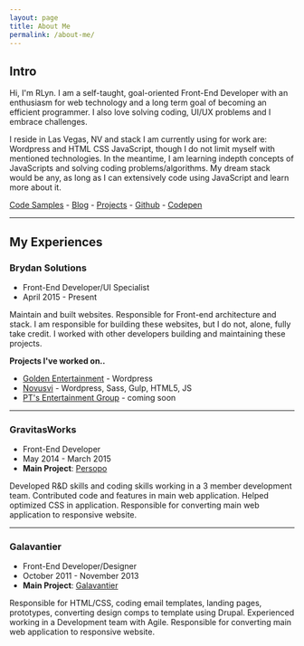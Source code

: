 ```yaml
---
layout: page
title: About Me
permalink: /about-me/
---
```


## Intro


Hi, I'm RLyn. I am a self-taught, goal-oriented Front-End Developer with an enthusiasm for web technology and a long term goal of becoming an efficient programmer. I also love solving coding, UI/UX problems and I embrace challenges.

I reside in Las Vegas, NV and stack I am currently using for work are: Wordpress and HTML CSS JavaScript, though I do not limit myself with mentioned technologies. In the meantime, I am learning indepth concepts of JavaScripts and solving coding problems/algorithms. My dream stack would be any, as long as I can extensively code using JavaScript and learn more about it.

[Code Samples]() - [Blog](/) - [Projects](/projects) - [Github](http://github.com/rlynjb) - [Codepen](http://codepen.io/rlynjb)

-----

## My Experiences


### Brydan Solutions

- Front-End Developer/UI Specialist
- April 2015 - Present

Maintain and built websites. Responsible for Front-end architecture and stack.
I am responsible for building these websites, but I do not, alone, fully take credit. I worked with other developers building and maintaining these projects.

**Projects I've worked on..**

- [Golden Entertainment](http://goldenent.com) - Wordpress
- [Novusvi](http://www.novusvi.com/) - Wordpress, Sass, Gulp, HTML5, JS
- [PT's Entertainment Group](#) - coming soon

-----

### GravitasWorks

* Front-End Developer
* May 2014 - March 2015
* **Main Project**: [Persopo](http://persopo.com)

Developed R&D skills and coding skills working in a 3 member development team. Contributed code and features in main web application. Helped optimized CSS in application.
Responsible for converting main web application to responsive website.

-----

### Galavantier

* Front-End Developer/Designer
* October 2011 - November 2013
* **Main Project**: [Galavantier](http://galavantier.com)

Responsible for HTML/CSS, coding email templates, landing pages, prototypes, converting design comps to template using Drupal. Experienced working in a Development team with Agile.
Responsible for converting main web application to responsive website.
